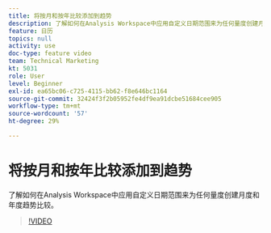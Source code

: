 ```yaml
---
title: 将按月和按年比较添加到趋势
description: 了解如何在Analysis Workspace中应用自定义日期范围来为任何量度创建月度和年度趋势比较。
feature: 日历
topics: null
activity: use
doc-type: feature video
team: Technical Marketing
kt: 5031
role: User
level: Beginner
exl-id: ea65bc06-c725-4115-bb62-f8e646bc1164
source-git-commit: 32424f3f2b05952fe4df9ea91dcbe51684cee905
workflow-type: tm+mt
source-wordcount: '57'
ht-degree: 29%

---
```


# 将按月和按年比较添加到趋势

了解如何在Analysis Workspace中应用自定义日期范围来为任何量度创建月度和年度趋势比较。

>[!VIDEO](https://video.tv.adobe.com/v/33772/?quality=12)
